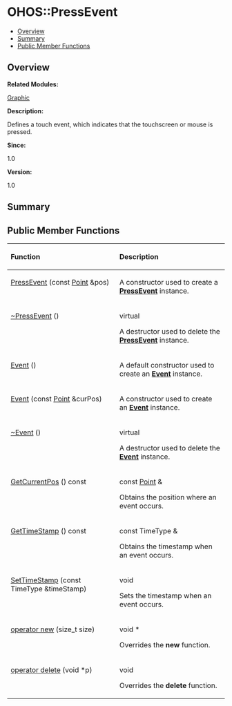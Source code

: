 # OHOS::PressEvent<a name="ZH-CN_TOPIC_0000001055078169"></a>

-   [Overview](#section1997459006165635)
-   [Summary](#section616805296165635)
-   [Public Member Functions](#pub-methods)

## **Overview**<a name="section1997459006165635"></a>

**Related Modules:**

[Graphic](Graphic.md)

**Description:**

Defines a touch event, which indicates that the touchscreen or mouse is pressed. 

**Since:**

1.0

**Version:**

1.0

## **Summary**<a name="section616805296165635"></a>

## Public Member Functions<a name="pub-methods"></a>

<a name="table1107033826165635"></a>
<table><thead align="left"><tr id="row572807509165635"><th class="cellrowborder" valign="top" width="50%" id="mcps1.1.3.1.1"><p id="p3273317165635"><a name="p3273317165635"></a><a name="p3273317165635"></a>Function</p>
</th>
<th class="cellrowborder" valign="top" width="50%" id="mcps1.1.3.1.2"><p id="p1765092521165635"><a name="p1765092521165635"></a><a name="p1765092521165635"></a>Description</p>
</th>
</tr>
</thead>
<tbody><tr id="row381749874165635"><td class="cellrowborder" valign="top" width="50%" headers="mcps1.1.3.1.1 "><p id="p1923362372165635"><a name="p1923362372165635"></a><a name="p1923362372165635"></a><a href="Graphic.md#ga851cee6814b500741c9eb4833ae75c19">PressEvent</a> (const <a href="OHOS-Point.md">Point</a> &amp;pos)</p>
</td>
<td class="cellrowborder" valign="top" width="50%" headers="mcps1.1.3.1.2 "><p id="p1903794516165635"><a name="p1903794516165635"></a><a name="p1903794516165635"></a> </p>
<p id="p2014173537165635"><a name="p2014173537165635"></a><a name="p2014173537165635"></a>A constructor used to create a <strong id="b363164169165635"><a name="b363164169165635"></a><a name="b363164169165635"></a><a href="OHOS-PressEvent.md">PressEvent</a></strong> instance. </p>
</td>
</tr>
<tr id="row2087834378165635"><td class="cellrowborder" valign="top" width="50%" headers="mcps1.1.3.1.1 "><p id="p1789497308165635"><a name="p1789497308165635"></a><a name="p1789497308165635"></a><a href="Graphic.md#ga14740b5b74e00d2dfd612f2e08687884">~PressEvent</a> ()</p>
</td>
<td class="cellrowborder" valign="top" width="50%" headers="mcps1.1.3.1.2 "><p id="p1677112573165635"><a name="p1677112573165635"></a><a name="p1677112573165635"></a>virtual </p>
<p id="p753616297165635"><a name="p753616297165635"></a><a name="p753616297165635"></a>A destructor used to delete the <strong id="b1814785955165635"><a name="b1814785955165635"></a><a name="b1814785955165635"></a><a href="OHOS-PressEvent.md">PressEvent</a></strong> instance. </p>
</td>
</tr>
<tr id="row145698567165635"><td class="cellrowborder" valign="top" width="50%" headers="mcps1.1.3.1.1 "><p id="p2023889022165635"><a name="p2023889022165635"></a><a name="p2023889022165635"></a><a href="Graphic.md#ga89cd09ced5537a3479b7901ba8abc6da">Event</a> ()</p>
</td>
<td class="cellrowborder" valign="top" width="50%" headers="mcps1.1.3.1.2 "><p id="p1055502571165635"><a name="p1055502571165635"></a><a name="p1055502571165635"></a> </p>
<p id="p871081909165635"><a name="p871081909165635"></a><a name="p871081909165635"></a>A default constructor used to create an <strong id="b1270076020165635"><a name="b1270076020165635"></a><a name="b1270076020165635"></a><a href="OHOS-Event.md">Event</a></strong> instance. </p>
</td>
</tr>
<tr id="row1132423475165635"><td class="cellrowborder" valign="top" width="50%" headers="mcps1.1.3.1.1 "><p id="p1796235854165635"><a name="p1796235854165635"></a><a name="p1796235854165635"></a><a href="Graphic.md#ga57a9f07c8203c6a60f3b25c4edb526a0">Event</a> (const <a href="OHOS-Point.md">Point</a> &amp;curPos)</p>
</td>
<td class="cellrowborder" valign="top" width="50%" headers="mcps1.1.3.1.2 "><p id="p1916086158165635"><a name="p1916086158165635"></a><a name="p1916086158165635"></a> </p>
<p id="p606586080165635"><a name="p606586080165635"></a><a name="p606586080165635"></a>A constructor used to create an <strong id="b898842268165635"><a name="b898842268165635"></a><a name="b898842268165635"></a><a href="OHOS-Event.md">Event</a></strong> instance. </p>
</td>
</tr>
<tr id="row595917500165635"><td class="cellrowborder" valign="top" width="50%" headers="mcps1.1.3.1.1 "><p id="p1870909636165635"><a name="p1870909636165635"></a><a name="p1870909636165635"></a><a href="Graphic.md#gabafa07a6393f4757f402bf9437561fa4">~Event</a> ()</p>
</td>
<td class="cellrowborder" valign="top" width="50%" headers="mcps1.1.3.1.2 "><p id="p2073186150165635"><a name="p2073186150165635"></a><a name="p2073186150165635"></a>virtual </p>
<p id="p950536730165635"><a name="p950536730165635"></a><a name="p950536730165635"></a>A destructor used to delete the <strong id="b1061176001165635"><a name="b1061176001165635"></a><a name="b1061176001165635"></a><a href="OHOS-Event.md">Event</a></strong> instance. </p>
</td>
</tr>
<tr id="row144138224165635"><td class="cellrowborder" valign="top" width="50%" headers="mcps1.1.3.1.1 "><p id="p1910895232165635"><a name="p1910895232165635"></a><a name="p1910895232165635"></a><a href="Graphic.md#gaea811c661ad416d7f70912ad6fcce269">GetCurrentPos</a> () const</p>
</td>
<td class="cellrowborder" valign="top" width="50%" headers="mcps1.1.3.1.2 "><p id="p976112840165635"><a name="p976112840165635"></a><a name="p976112840165635"></a>const <a href="OHOS-Point.md">Point</a> &amp; </p>
<p id="p962392398165635"><a name="p962392398165635"></a><a name="p962392398165635"></a>Obtains the position where an event occurs. </p>
</td>
</tr>
<tr id="row494689007165635"><td class="cellrowborder" valign="top" width="50%" headers="mcps1.1.3.1.1 "><p id="p1065852525165635"><a name="p1065852525165635"></a><a name="p1065852525165635"></a><a href="Graphic.md#ga7d56c2a99ab2c98eec9ebc03f67b7777">GetTimeStamp</a> () const</p>
</td>
<td class="cellrowborder" valign="top" width="50%" headers="mcps1.1.3.1.2 "><p id="p299757444165635"><a name="p299757444165635"></a><a name="p299757444165635"></a>const TimeType &amp; </p>
<p id="p1257445974165635"><a name="p1257445974165635"></a><a name="p1257445974165635"></a>Obtains the timestamp when an event occurs. </p>
</td>
</tr>
<tr id="row183332219165635"><td class="cellrowborder" valign="top" width="50%" headers="mcps1.1.3.1.1 "><p id="p267511504165635"><a name="p267511504165635"></a><a name="p267511504165635"></a><a href="Graphic.md#gabee47ba229e81c44f648cf5b3203010f">SetTimeStamp</a> (const TimeType &amp;timeStamp)</p>
</td>
<td class="cellrowborder" valign="top" width="50%" headers="mcps1.1.3.1.2 "><p id="p1852832283165635"><a name="p1852832283165635"></a><a name="p1852832283165635"></a>void </p>
<p id="p462627327165635"><a name="p462627327165635"></a><a name="p462627327165635"></a>Sets the timestamp when an event occurs. </p>
</td>
</tr>
<tr id="row9673505165635"><td class="cellrowborder" valign="top" width="50%" headers="mcps1.1.3.1.1 "><p id="p1556475552165635"><a name="p1556475552165635"></a><a name="p1556475552165635"></a><a href="Graphic.md#ga4854963aa969ee20a6cd174a70f5cd23">operator new</a> (size_t size)</p>
</td>
<td class="cellrowborder" valign="top" width="50%" headers="mcps1.1.3.1.2 "><p id="p1816250566165635"><a name="p1816250566165635"></a><a name="p1816250566165635"></a>void * </p>
<p id="p1065183444165635"><a name="p1065183444165635"></a><a name="p1065183444165635"></a>Overrides the <strong id="b1761390452165635"><a name="b1761390452165635"></a><a name="b1761390452165635"></a>new</strong> function. </p>
</td>
</tr>
<tr id="row1098970289165635"><td class="cellrowborder" valign="top" width="50%" headers="mcps1.1.3.1.1 "><p id="p1773731806165635"><a name="p1773731806165635"></a><a name="p1773731806165635"></a><a href="Graphic.md#gadf1997a0f56ac2b220e7f0f8e8e0a6ef">operator delete</a> (void *p)</p>
</td>
<td class="cellrowborder" valign="top" width="50%" headers="mcps1.1.3.1.2 "><p id="p1759492368165635"><a name="p1759492368165635"></a><a name="p1759492368165635"></a>void </p>
<p id="p1661860193165635"><a name="p1661860193165635"></a><a name="p1661860193165635"></a>Overrides the <strong id="b895106117165635"><a name="b895106117165635"></a><a name="b895106117165635"></a>delete</strong> function. </p>
</td>
</tr>
</tbody>
</table>

